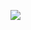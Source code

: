 ![](https://img.shields.io/badge/Foundry-v10.0.0-informational)
<!--- Downloads @ Latest Badge -->
<!--- replace <user>/<repo> with your username/repository -->
<!--- ![Latest Release Download Count](https://img.shields.io/github/downloads/xlilcasper/mat-action-library/latest/module.zip) -->

<!--- Forge Bazaar Install % Badge -->
<!--- replace <your-module-name> with the `name` in your manifest -->
<!--- ![Forge Installs](https://img.shields.io/badge/dynamic/json?label=Forge%20Installs&query=package.installs&suffix=%25&url=https%3A%2F%2Fforge-vtt.com%2Fapi%2Fbazaar%2Fpackage%2Fmat-action-library&colorB=4aa94a) -->


